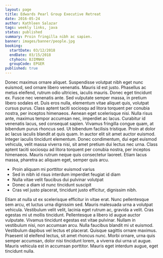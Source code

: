 ```yaml
---
layout: page
title: Edwards Pearl Group Executive Retreat
date: 2016-05-24
author: Kathleen Salazar
tags: weekly links, java
status: published
summary: Proin fringilla nibh ac sapien.
banner: images/banner/people.jpg
booking:
  startDate: 03/12/2018
  endDate: 03/15/2018
  ctyhocn: BJIMNHX
  groupCode: EPGER
published: true
---
```

Donec maximus ornare aliquet. Suspendisse volutpat nibh eget nunc euismod, sed ornare libero venenatis. Mauris id est justo. Phasellus ac metus eleifend, rutrum odio ultricies, iaculis mauris. Donec eget tincidunt ex. Fusce nec venenatis ante. Sed vulputate semper massa, in pretium libero sodales et. Duis eros nulla, elementum vitae aliquet quis, volutpat cursus purus. Class aptent taciti sociosqu ad litora torquent per conubia nostra, per inceptos himenaeos. Aenean eget scelerisque nisi. Nulla risus ante, maximus tempor accumsan nec, imperdiet ac lacus. Curabitur id venenatis lacus, sed consequat sapien. Vivamus fringilla congue quam, at bibendum purus rhoncus sed.
Ut bibendum facilisis tristique. Proin at dolor ac lacus iaculis blandit at quis quam. In auctor elit sit amet auctor euismod. Integer iaculis tincidunt elementum. Donec condimentum, dui eget euismod vehicula, velit massa viverra nisi, sit amet pretium dui lectus nec urna. Class aptent taciti sociosqu ad litora torquent per conubia nostra, per inceptos himenaeos. Mauris rutrum neque quis consectetur laoreet. Etiam lacus massa, pharetra ac aliquam eget, semper quis arcu.

* Proin aliquam mi porttitor euismod varius
* Sed in nibh id risus interdum imperdiet feugiat id diam
* Nulla vitae velit faucibus dui pulvinar volutpat
* Donec a diam id nunc tincidunt suscipit
* Cras vel justo placerat, tincidunt justo efficitur, dignissim nibh.

Etiam at nulla ut ex scelerisque efficitur in vitae erat. Nunc pellentesque sem arcu, et luctus urna dignissim sed. Mauris malesuada urna a volutpat vehicula. Vestibulum velit velit, lacinia eget rutrum ac, gravida a velit. Cras egestas mi ut mollis tincidunt. Pellentesque a libero id augue auctor vulputate. Vivamus tincidunt egestas est vitae pulvinar. Nullam in vestibulum nisi, non accumsan arcu.
Nulla faucibus blandit mi ut euismod. Vestibulum dapibus vel lectus et placerat. Quisque sagittis ornare maximus. Praesent id eleifend lectus, sit amet rhoncus nunc. Morbi ornare, urna quis semper accumsan, dolor nisi tincidunt lorem, a viverra dui urna ut augue. Mauris vehicula est in accumsan porttitor. Mauris eget interdum augue, eget tincidunt nulla.

